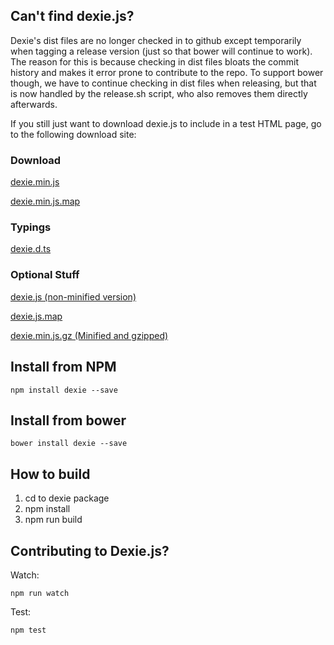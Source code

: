 ## Can't find dexie.js?
Dexie's dist files are no longer checked in to github except temporarily when tagging
a release version (just so that bower will continue to work). The reason for this is because
checking in dist files bloats the commit history and makes it error prone to contribute to the
repo. To support bower though, we have to continue checking in dist files when releasing,
but that is now handled by the release.sh script, who also removes them directly afterwards.

If you still just want to download dexie.js to include in a test HTML page, go
to the following download site:

### Download
[dexie.min.js](https://npmcdn.com/dexie/dist/dexie.min.js)

[dexie.min.js.map](https://npmcdn.com/dexie/dist/dexie.min.js.map)

### Typings
[dexie.d.ts](https://npmcdn.com/dexie/dist/dexie.d.ts)

### Optional Stuff
[dexie.js (non-minified version)](https://npmcdn.com/dexie/dist/dexie.js)

[dexie.js.map](https://npmcdn.com/dexie/dist/dexie.js.map)

[dexie.min.js.gz (Minified and gzipped)](https://npmcdn.com/dexie/dist/dexie.min.js.gz)

## Install from NPM
```
npm install dexie --save
```

## Install from bower
```
bower install dexie --save
```

## How to build
1. cd to dexie package
2. npm install
3. npm run build

## Contributing to Dexie.js?

Watch:
```
npm run watch
```

Test:
```
npm test
```
